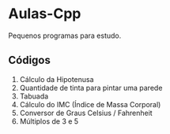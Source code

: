 # Aulas-Cpp
Pequenos programas para estudo.

## Códigos
1. Cálculo da Hipotenusa
2. Quantidade de tinta para pintar uma parede
3. Tabuada
4. Cálculo do IMC (Índice de Massa Corporal)
5. Conversor de Graus Celsius / Fahrenheit 
6. Múltiplos de 3 e 5
